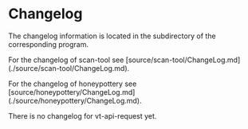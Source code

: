 # Changelog

The changelog information is located in the subdirectory of the corresponding
program.

For the changelog of scan-tool see [source/scan-tool/ChangeLog.md]
(./source/scan-tool/ChangeLog.md).

For the changelog of honeypottery see [source/honeypottery/ChangeLog.md]
(./source/honeypottery/ChangeLog.md).

There is no changelog for vt-api-request yet.
